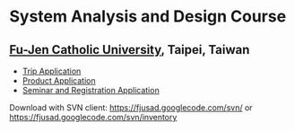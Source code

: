 # System Analysis and Design Course #
## [Fu-Jen Catholic University](http://www.fju.edu.tw/), Taipei, Taiwan ##

  * [Trip Application](TripApplication.md)
  * [Product Application](ProductApplication.md)
  * [Seminar and Registration Application](JUSRS.md)

Download with SVN client: https://fjusad.googlecode.com/svn/ or https://fjusad.googlecode.com/svn/inventory